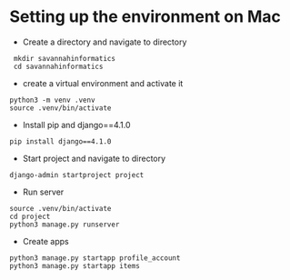 # Setting up the environment on Mac
- Create a directory  and navigate to directory
```
 mkdir savannahinformatics
 cd savannahinformatics
```
- create a virtual environment and activate it
```
python3 -m venv .venv
source .venv/bin/activate
```
- Install pip and django==4.1.0
```
pip install django==4.1.0
```
- Start project and navigate to directory
```
django-admin startproject project
```
- Run server
```
source .venv/bin/activate
cd project
python3 manage.py runserver
```

- Create apps
```
python3 manage.py startapp profile_account
python3 manage.py startapp items
```
